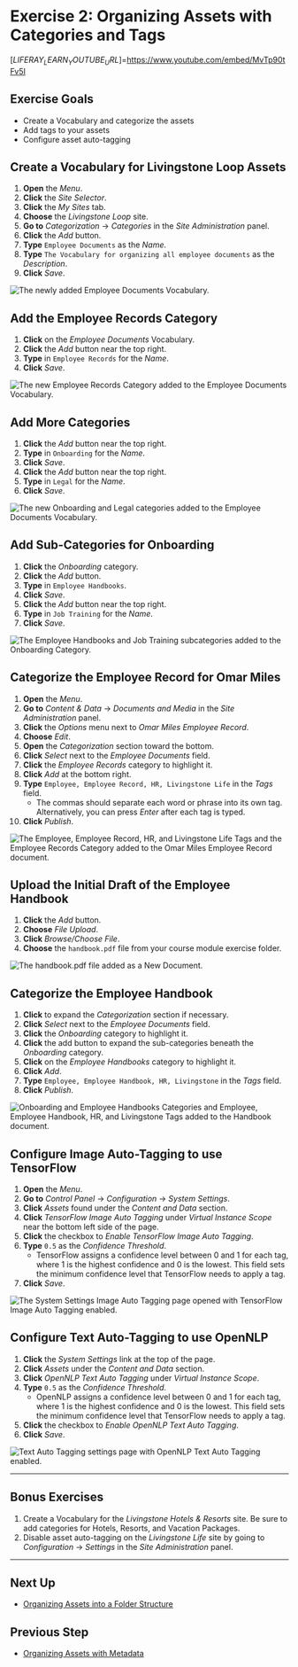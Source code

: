 # Exercise 2: Organizing Assets with Categories and Tags

[$LIFERAY_LEARN_YOUTUBE_URL$]=https://www.youtube.com/embed/MvTp90tFv5I

## Exercise Goals

* Create a Vocabulary and categorize the assets
* Add tags to your assets
* Configure asset auto-tagging

## Create a Vocabulary for Livingstone Loop Assets

1. **Open** the _Menu_.
2. **Click** the _Site Selector_.
3. **Click** the _My Sites_ tab.
4. **Choose** the _Livingstone Loop_ site.  
5. **Go to** _Categorization_ → _Categories_ in the _Site Administration_ panel.
6. **Click** the _Add_ button.
7. **Type** `Employee Documents` as the _Name_.
8. **Type** `The Vocabulary for organizing all employee documents` as the _Description_.
9. **Click** _Save_.

![The newly added Employee Documents Vocabulary.](./images/employee-documents-vocab.png)

## Add the Employee Records Category

1. **Click** on the _Employee Documents_ Vocabulary.
2. **Click** the _Add_ button near the top right.
3. **Type** in `Employee Records` for the _Name_.
4. **Click** _Save_.

![The new Employee Records Category added to the Employee Documents Vocabulary.](./images/new-category.png)

## Add More Categories

1. **Click** the _Add_ button near the top right.
2. **Type** in `Onboarding` for the _Name_.
3. **Click** _Save_.
4. **Click** the _Add_ button near the top right.
5. **Type** in `Legal` for the _Name_.
6. **Click** _Save_.

![The new Onboarding and Legal categories added to the Employee Documents Vocabulary.](./images/more-categories.png)

## Add Sub-Categories for Onboarding

1. **Click** the _Onboarding_ category.
2. **Click** the _Add_ button.
3. **Type** in `Employee Handbooks`.
4. **Click** _Save_.
5. **Click** the _Add_ button near the top right.
6. **Type** in `Job Training` for the _Name_.
7. **Click** _Save_.

![The Employee Handbooks and Job Training subcategories added to the Onboarding Category.](./images/sub-categories.png)

## Categorize the Employee Record for Omar Miles

1. **Open** the _Menu_.
2. **Go to** _Content & Data_ → _Documents and Media_ in the _Site Administration_ panel.
3. **Click** the _Options_ menu next to _Omar Miles Employee Record_.
4. **Choose** _Edit_.
5. **Open** the _Categorization_ section toward the bottom.
6. **Click** _Select_ next to the _Employee Documents_ field.
7. **Click** the _Employee Records_ category to highlight it.
8. **Click** _Add_ at the bottom right.
9. **Type** `Employee, Employee Record, HR, Livingstone Life` in the _Tags_ field.
	- The commas should separate each word or phrase into its own tag. Alternatively, you can press _Enter_ after each tag is typed.
10. **Click** _Publish_.

![The Employee, Employee Record, HR, and Livingstone Life Tags and the Employee Records Category added to the Omar Miles Employee Record document.](./images/omar-categorized.png)

## Upload the Initial Draft of the Employee Handbook

1. **Click** the _Add_ button.
2. **Choose** _File Upload_.
3. **Click** _Browse/Choose File_.
4. **Choose** the `handbook.pdf` file from your course module exercise folder.

![The handbook.pdf file added as a New Document.](./images/employee-handbook.png)

## Categorize the Employee Handbook

1. **Click** to expand the _Categorization_ section if necessary.
2. **Click** _Select_ next to the _Employee Documents_ field.
3. **Click** the _Onboarding_ category to highlight it.
4. **Click** the add button to expand the sub-categories beneath the _Onboarding_ category.
5. **Click** on the _Employee Handbooks_ category to highlight it.
6. **Click** _Add_.
7. **Type** `Employee, Employee Handbook, HR, Livingstone` in the _Tags_ field.
8. **Click** _Publish_.

![Onboarding and Employee Handbooks Categories and Employee, Employee Handbook, HR, and Livingstone Tags added to the Handbook document.](./images/handbook-categorized.png)

## Configure Image Auto-Tagging to use TensorFlow

1. **Open** the _Menu_.
2. **Go to** _Control Panel_ → _Configuration_ → _System Settings_.
3. **Click** _Assets_ found under the _Content and Data_ section.
4. **Click** _TensorFlow Image Auto Tagging_ under _Virtual Instance Scope_ near the bottom left side of the page.
5. **Click** the checkbox to _Enable TensorFlow Image Auto Tagging_.
6. **Type** `0.5` as the _Confidence Threshold_.
	- TensorFlow assigns a confidence level between 0 and 1 for each tag, where 1 is the highest confidence and 0 is the lowest. This field sets the minimum confidence level that TensorFlow needs to apply a tag.
7. **Click** _Save_.

![The System Settings Image Auto Tagging page opened with TensorFlow Image Auto Tagging enabled.](./images/image-auto-tagging-enabled.png)

## Configure Text Auto-Tagging to use OpenNLP

1. **Click** the _System Settings_ link at the top of the page.
2. **Click** _Assets_ under the _Content and Data_ section.
3. **Click** _OpenNLP Text Auto Tagging_ under _Virtual Instance Scope_.
4. **Type** `0.5` as the _Confidence Threshold_.
	- OpenNLP assigns a confidence level between 0 and 1 for each tag, where 1 is the highest confidence and 0 is the lowest. This field sets the minimum confidence level that TensorFlow needs to apply a tag.
5. **Click** the checkbox to _Enable OpenNLP Text Auto Tagging_.
6. **Click** _Save_.

![Text Auto Tagging settings page with OpenNLP Text Auto Tagging enabled.](./images/text-auto-tagging-enabled.png)

---

## Bonus Exercises

1. Create a Vocabulary for the _Livingstone Hotels & Resorts_ site. Be sure to add categories for Hotels, Resorts, and Vacation Packages.
2. Disable asset auto-tagging on the _Livingstone Life_ site by going to _Configuration_ → _Settings_ in the _Site Administration_ panel. 

---

## Next Up

* [Organizing Assets into a Folder Structure](./organizing-assets-with-folders.md)

## Previous Step

* [Organizing Assets with Metadata](./organizing-assets-with-metadata.md)

